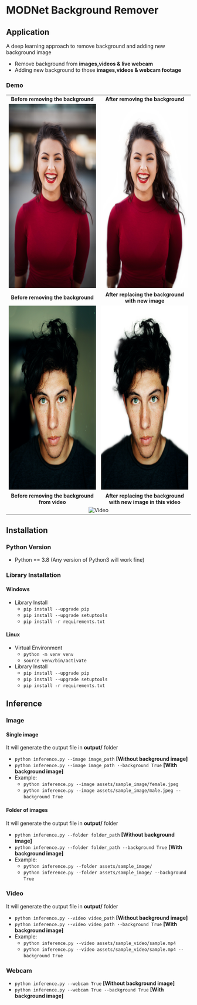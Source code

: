 # MODNet Background Remover

## Application

A deep learning approach to remove background and adding new background image

- Remove background from **images,videos & live webcam**
- Adding new background to those **images,videos & webcam footage**

### Demo

<table =>
<tr align="center">
<td><b>Before removing the background</b></td>
<td><b>After removing the background</b></td>
</tr>
<tr align="center">
<td><img src="assets/sample_image/female.jpeg" alt="Female.jpg" width="460" height="500"/></td>
<td><img src="output/female.jpeg" alt="Female.jpg" width="460" height="500"/></td>
</tr>
<tr align="center">
<td><b>Before removing the background</b></td>
<td><b>After replacing the background with new image</b></td>
</tr>
<tr align="center">
<td><img src="assets/sample_image/male.jpeg" alt="Male.jpg" width="460" height="500"/></td>
<td><img src="output/male.jpeg" alt="Male.jpg" width="460" height="500"/></td>
</tr>
<tr align="center">
<td><b>Before removing the background from video</b></td>
<td><b>After replacing the background with new image in this video</b></td>
</tr>
<tr align="center">
<td colspan=2><img src="output/sample.gif" alt="Video" width="920" height="400"/></td>
</tr>
<table>


## Installation

### Python Version

- Python == 3.8 (Any version of Python3 will work fine)

### Library Installation

#### Windows

- Library Install
  - `pip install --upgrade pip`
  - `pip install --upgrade setuptools`
  - `pip install -r requirements.txt`

#### Linux

- Virtual Environment
  - `python -m venv venv`
  - `source venv/bin/activate`
- Library Install
  - `pip install --upgrade pip`
  - `pip install --upgrade setuptools`
  - `pip install -r requirements.txt`

## Inference

### Image

#### Single image

It will generate the output file in **output/** folder

- `python inference.py --image image_path` **[Without background image]**
- `python inference.py --image image_path --background True` **[With background image]**
- Example:
  - `python inference.py --image assets/sample_image/female.jpeg`
  - `python inference.py --image assets/sample_image/male.jpeg --background True`

#### Folder of images

It will generate the output file in **output/** folder

- `python inference.py --folder folder_path` **[Without background image]**
- `python inference.py --folder folder_path --background True` **[With background image]**
- Example:
  - `python inference.py --folder assets/sample_image/`
  - `python inference.py --folder assets/sample_image/ --background True`

### Video

It will generate the output file in **output/** folder

- `python inference.py --video video_path` **[Without background image]**
- `python inference.py --video video_path --background True` **[With background image]**
- Example:
  - `python inference.py --video assets/sample_video/sample.mp4`
  - `python inference.py --video assets/sample_video/sample.mp4 --background True`

### Webcam

- `python inference.py --webcam True` **[Without background image]**
- `python inference.py --webcam True --background True` **[With background image]**
